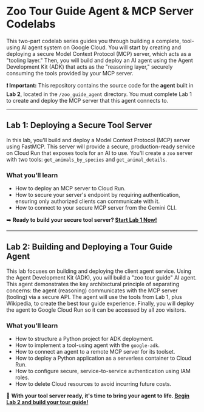 # Zoo Tour Guide Agent & MCP Server Codelabs

This two-part codelab series guides you through building a complete, tool-using AI agent system on Google Cloud. You will start by creating and deploying a secure Model Context Protocol (MCP) server, which acts as a "tooling layer." Then, you will build and deploy an AI agent using the Agent Development Kit (ADK) that acts as the "reasoning layer," securely consuming the tools provided by your MCP server.

**❗️ Important:** This repository contains the source code for the **agent** built in **Lab 2**, located in the `/zoo_guide_agent` directory. You must complete Lab 1 to create and deploy the MCP server that this agent connects to.

---

## Lab 1: Deploying a Secure Tool Server

In this lab, you'll build and deploy a Model Context Protocol (MCP) server using FastMCP. This server will provide a secure, production-ready service on Cloud Run that exposes tools for an AI to use. You'll create a `zoo` server with two tools: `get_animals_by_species` and `get_animal_details`.

### What you'll learn
* How to deploy an MCP server to Cloud Run.
* How to secure your server's endpoint by requiring authentication, ensuring only authorized clients can communicate with it.
* How to connect to your secure MCP server from the Gemini CLI.

➡️ **Ready to build your secure tool server? [Start Lab 1 Now!](https://codelabs.developers.google.com/codelabs/cloud-run/how-to-deploy-a-secure-mcp-server-on-cloud-run#0?utm_campaign=CDR_0xf9030db1_awareness_b448506025&utm_medium=external&utm_source=blog)**

---

## Lab 2: Building and Deploying a Tour Guide Agent

This lab focuses on building and deploying the client agent service. Using the Agent Development Kit (ADK), you will build a "zoo tour guide" AI agent. This agent demonstrates the key architectural principle of separating concerns: the agent (reasoning) communicates with the MCP server (tooling) via a secure API. The agent will use the tools from Lab 1, plus Wikipedia, to create the best tour guide experience. Finally, you will deploy the agent to Google Cloud Run so it can be accessed by all zoo visitors.

### What you'll learn
* How to structure a Python project for ADK deployment.
* How to implement a tool-using agent with the `google-adk`.
* How to connect an agent to a remote MCP server for its toolset.
* How to deploy a Python application as a serverless container to Cloud Run.
* How to configure secure, service-to-service authentication using IAM roles.
* How to delete Cloud resources to avoid incurring future costs.

🚀 **With your tool server ready, it's time to bring your agent to life. [Begin Lab 2 and build your tour guide!](https://codelabs.developers.google.com/codelabs/cloud-run/use-mcp-server-on-cloud-run-with-an-adk-agent#0?utm_campaign=CDR_0xf9030db1_awareness_b448506025&utm_medium=external&utm_source=blog)**